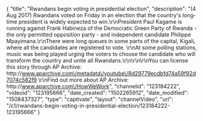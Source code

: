 {
    "title": "Rwandans begin voting in presidential election",
    "description": "(4 Aug 2017) Rwandans voted on Friday in an election that the country's long-time president is widely expected to win.\r\nPresident Paul Kagame is running against Frank Habineza of the Democratic Green Party of Rwanda - the only permitted opposition party - and independent candidate Philippe Mpayimana.\r\nThere were long queues in some parts of the capital, Kigali, where all the candidates are registered to vote.  \r\nAt some polling stations, music was being played urging the voters to choose the candidate who will transform the country and unite all Rwandans.\r\n\r\n\r\nYou can license this story through AP Archive: http:\/\/www.aparchive.com\/metadata\/youtube\/8d29779ecdbfd74a59f92d7074c582f9 \r\nFind out more about AP Archive: http:\/\/www.aparchive.com\/HowWeWork",
    "channelid": "123184222",
    "videoid": "123195666",
    "date_created": "1502265912",
    "date_modified": "1508437327",
    "type": "captivate",
    "layout": "channelVideo",
    "url": "\/c1\/rwandans-begin-voting-in-presidential-election\/123184222-123195666"
}